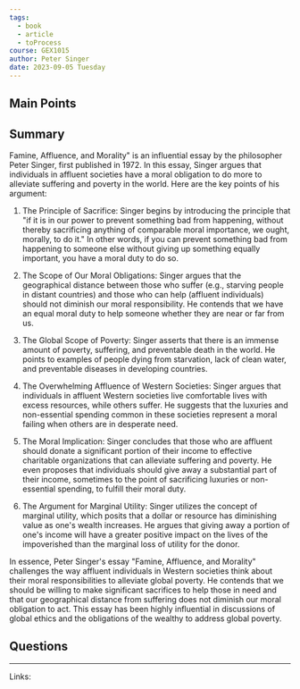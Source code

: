 ```yaml
---
tags:
  - book
  - article
  - toProcess
course: GEX1015
author: Peter Singer
date: 2023-09-05 Tuesday
---
```


## Main Points

## Summary

Famine, Affluence, and Morality" is an influential essay by the philosopher Peter Singer, first published in 1972. In this essay, Singer argues that individuals in affluent societies have a moral obligation to do more to alleviate suffering and poverty in the world. Here are the key points of his argument:

1. The Principle of Sacrifice: Singer begins by introducing the principle that "if it is in our power to prevent something bad from happening, without thereby sacrificing anything of comparable moral importance, we ought, morally, to do it." In other words, if you can prevent something bad from happening to someone else without giving up something equally important, you have a moral duty to do so.
    
2. The Scope of Our Moral Obligations: Singer argues that the geographical distance between those who suffer (e.g., starving people in distant countries) and those who can help (affluent individuals) should not diminish our moral responsibility. He contends that we have an equal moral duty to help someone whether they are near or far from us.
    
3. The Global Scope of Poverty: Singer asserts that there is an immense amount of poverty, suffering, and preventable death in the world. He points to examples of people dying from starvation, lack of clean water, and preventable diseases in developing countries.
    
4. The Overwhelming Affluence of Western Societies: Singer argues that individuals in affluent Western societies live comfortable lives with excess resources, while others suffer. He suggests that the luxuries and non-essential spending common in these societies represent a moral failing when others are in desperate need.
    
5. The Moral Implication: Singer concludes that those who are affluent should donate a significant portion of their income to effective charitable organizations that can alleviate suffering and poverty. He even proposes that individuals should give away a substantial part of their income, sometimes to the point of sacrificing luxuries or non-essential spending, to fulfill their moral duty.
    
6. The Argument for Marginal Utility: Singer utilizes the concept of marginal utility, which posits that a dollar or resource has diminishing value as one's wealth increases. He argues that giving away a portion of one's income will have a greater positive impact on the lives of the impoverished than the marginal loss of utility for the donor.
    

In essence, Peter Singer's essay "Famine, Affluence, and Morality" challenges the way affluent individuals in Western societies think about their moral responsibilities to alleviate global poverty. He contends that we should be willing to make significant sacrifices to help those in need and that our geographical distance from suffering does not diminish our moral obligation to act. This essay has been highly influential in discussions of global ethics and the obligations of the wealthy to address global poverty.

## Questions

---
Links:

